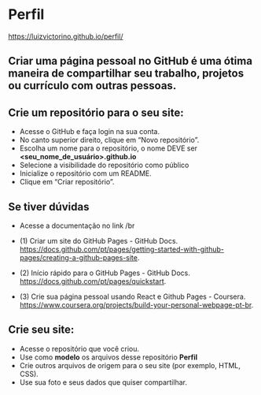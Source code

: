 # Perfil
https://luizvictorino.github.io/perfil/

## Criar uma página pessoal no GitHub é uma ótima maneira de compartilhar seu trabalho, projetos ou currículo com outras pessoas. 

## Crie um repositório para o seu site:
- Acesse o GitHub e faça login na sua conta.
- No canto superior direito, clique em “Novo repositório”.
- Escolha um nome para o repositório, o nome DEVE ser **<seu_nome_de_usuário>.github.io**
- Selecione a visibilidade do repositório como público 
- Inicialize o repositório com um README.
- Clique em “Criar repositório”.

## Se tiver dúvidas 
- Acesse a documentação no link /br

- (1) Criar um site do GitHub Pages - GitHub Docs. https://docs.github.com/pt/pages/getting-started-with-github-pages/creating-a-github-pages-site.
- (2) Início rápido para o GitHub Pages - GitHub Docs. https://docs.github.com/pt/pages/quickstart.
- (3) Crie sua página pessoal usando React e Github Pages - Coursera. https://www.coursera.org/projects/build-your-personal-webpage-pt-br.


## Crie seu site:
- Acesse o repositório que você criou.
- Use como **modelo** os arquivos desse repositório **Perfil**
- Crie outros arquivos de origem para o seu site (por exemplo, HTML, CSS).
- Use sua foto e seus dados que quiser compartilhar.
    
